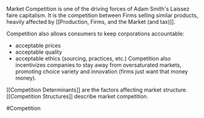 Market Competition is one of the driving forces of Adam Smith's Laissez faire capitalism. It is the competition between Firms selling similar products, heavily affected by [[Production, Firms, and the Market (and tax)]].

Competition also allows consumers to keep corporations accountable:
- acceptable prices
- acceptable quality
- acceptable ethics (sourcing, practices, etc.)
Competition also incentivizes companies to stay away from oversaturated markets, promoting choice variety and innovation (firms just want that money money).

[[Competition Determinants]] are the factors affecting market structure.
[[Competition Structures]] describe market competition.

#Competition
